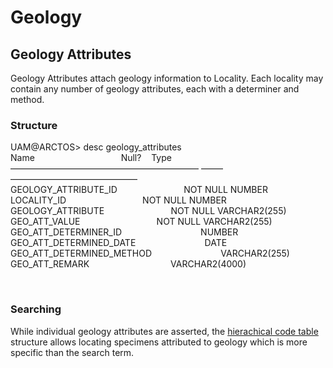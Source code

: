# Geology 

<div class="entry-content">

**Geology Attributes**
----------------------

Geology Attributes attach geology information to Locality. Each locality
may contain any number of geology attributes, each with a determiner and
method.

### Structure

UAM@ARCTOS&gt; desc geology\_attributes\
Name                                   Null?    Type\
—————————————————————– ——– ——————————————–\
GEOLOGY\_ATTRIBUTE\_ID                           NOT NULL NUMBER\
LOCALITY\_ID                               NOT NULL NUMBER\
GEOLOGY\_ATTRIBUTE                           NOT NULL VARCHAR2(255)\
GEO\_ATT\_VALUE                               NOT NULL VARCHAR2(255)\
GEO\_ATT\_DETERMINER\_ID                                NUMBER\
GEO\_ATT\_DETERMINED\_DATE                            DATE\
GEO\_ATT\_DETERMINED\_METHOD                            VARCHAR2(255)\
GEO\_ATT\_REMARK                                 VARCHAR2(4000)

 

### Searching

While individual geology attributes are asserted, the [hierachical code
table](http://arctos-test.tacc.utexas.edu/info/ctDocumentation.cfm?table=CTGEOLOGY_ATTRIBUTE)
structure allows locating specimens attributed to geology which is more
specific than the search term.
